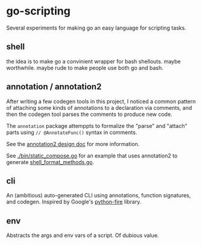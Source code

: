 # go-scripting

Several experiments for making go an easy language for scripting tasks.

## shell

the idea is to make go a convinient wrapper for bash shellouts. maybe
worthwhile. maybe rude to make people use both go and bash.

## annotation / annotation2

After writing a few codegen tools in this project, I noticed a common pattern
of attaching some kinds of annotations to a declaration via comments, and then
the codegen tool parses the comments to produce new code.

The `annotation` package attemppts to formalize the "parse" and "attach" parts
using `// @AnnotateFunc()` syntax in comments.

See the [annotation2 design doc](./annotation2/design.md) for more information.

See [./bin/static_compose.go](./bin/static_compose.go) for an example that uses
annotation2 to generate [shell_format_methods.go](./shell/shell_format_methods.go).

## cli

An (ambitious) auto-generated CLI using annotations, function signatures, and
codegen. Inspired by Google's [python-fire](https://github.com/google/python-fire) library.

## env

Abstracts the args and env vars of a script. Of dubious value.
